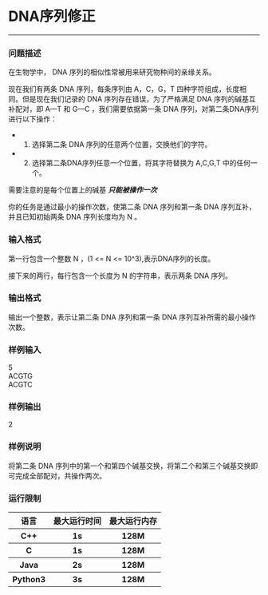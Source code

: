 # DNA序列修正
***
### 问题描述

在生物学中， DNA 序列的相似性常被用来研究物种间的亲缘关系。  

现在我们有两条 DNA 序列，每条序列由 A，C，G，T 四种字符组成，长度相同。但是现在我们记录的 DNA 序列存在错误，为了严格满足 DNA 序列的碱基互补配对，即 A—T 和 G—C ，我们需要依据第一条 DNA 序列，对第二条DNA序列进行以下操作：  

* 1. 选择第二条 DNA 序列的任意两个位置，交换他们的字符。
  
* 2. 选择第二条DNA序列任意一个位置，将其字符替换为 A,C,G,T 中的任何一个。

需要注意的是每个位置上的碱基 ***只能被操作一次***  

你的任务是通过最小的操作次数，使第二条 DNA 序列和第一条 DNA 序列互补，并且已知初始两条 DNA 序列长度均为 N 。  

### 输入格式

第一行包含一个整数 N ，(1 <= N <= 10^3),表示DNA序列的长度。  

接下来的两行，每行包含一个长度为 N 的字符串，表示两条 DNA 序列。  

### 输出格式

输出一个整数，表示让第二条 DNA 序列和第一条 DNA 序列互补所需的最小操作次数。  

### 样例输入

5  
ACGTG  
ACGTC  

### 样例输出
2  

### 样例说明

将第二条 DNA 序列中的第一个和第四个碱基交换，将第二个和第三个碱基交换即可完成全部配对，共操作两次。  

### 运行限制

<table>
  <tr>
    <th>语言</th>
    <th>最大运行时间</th>
    <th>最大运行内存</th>
  </tr>
  <tr>
    <th>C++</th>
    <th>1s</th>
    <th>128M</th>
  </tr>
  <tr>
    <th>C</th>
    <th>1s</th>
    <th>128M</th>
  </tr>
  <tr>
    <th>Java</th>
    <th>2s</th>
    <th>128M</th>
  </tr>
  <tr>
    <th>Python3</th>
    <th>3s</th>
    <th>128M</th>
  </tr>
</table>
